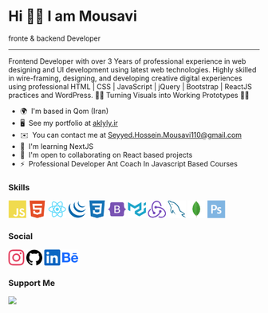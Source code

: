 Hi 🙋‍♂️ I am Mousavi
======

fronte & backend Developer

---

Frontend Developer with over 3 Years of professional experience in web designing and UI development using latest web technologies. Highly skilled in wire-framing, designing, and developing creative digital experiences using professional HTML | CSS | JavaScript | jQuery | Bootstrap | ReactJS practices and WordPress. 👨‍💻 Turning Visuals into Working Prototypes 👨‍💻

- 🌍  I'm based in Qom (Iran)
- 🖥️  See my portfolio at [aklyly.ir](http://aklyly.ir/)
- ✉️  You can contact me at [Seyyed.Hossein.Mousavi110@gmail.com](Seyyed.Hossein.Mousavi110@gmail.com)
- 🧠  I'm learning NextJS
- 🤝  I'm open to collaborating on React based projects
- ⚡  Professional Developer Ant Coach In Javascript Based Courses

### Skills

<p align="left">
    <a href="https://developer.mozilla.org/en-US/docs/Web/JavaScript" target="_blank" rel="noreferrer"><img src="https://raw.githubusercontent.com/HossMousa/HossMousa/e759e92d520a574c1c436c65555c2e67a5fea475/javascript-colored.svg" width="36" height="36" alt="Javascript" /></a>
    <a href="https://developer.mozilla.org/en-US/docs/Glossary/HTML5" target="_blank" rel="noreferrer"><img src="https://raw.githubusercontent.com/sabzlearn-ir/sabzlearn-ir/4d2a781931f79c747a132c28eae4ebfbb8eaa7d7/html5-colored.svg" width="36" height="36" alt="HTML5" /></a>
    <a href="https://reactjs.org/" target="_blank" rel="noreferrer"><img src="https://raw.githubusercontent.com/sabzlearn-ir/sabzlearn-ir/4d2a781931f79c747a132c28eae4ebfbb8eaa7d7/react-colored.svg" width="36" height="36" alt="React" /></a>
    <a href="https://jquery.com/" target="_blank" rel="noreferrer"><img src="https://raw.githubusercontent.com/sabzlearn-ir/sabzlearn-ir/4d2a781931f79c747a132c28eae4ebfbb8eaa7d7/jquery-colored.svg" width="36" height="36" alt="JQuery" /></a>
    <a href="https://www.w3.org/TR/CSS/#css" target="_blank" rel="noreferrer"><img src="https://raw.githubusercontent.com/sabzlearn-ir/sabzlearn-ir/4d2a781931f79c747a132c28eae4ebfbb8eaa7d7/css3-colored.svg" width="36" height="36" alt="CSS3" /></a>
    <a href="https://getbootstrap.com/" target="_blank" rel="noreferrer"><img src="https://raw.githubusercontent.com/sabzlearn-ir/sabzlearn-ir/4d2a781931f79c747a132c28eae4ebfbb8eaa7d7/bootstrap-colored.svg" width="36" height="36" alt="Bootstrap" /></a>
    <a href="https://mui.com/" target="_blank" rel="noreferrer"><img src="https://raw.githubusercontent.com/sabzlearn-ir/sabzlearn-ir/4d2a781931f79c747a132c28eae4ebfbb8eaa7d7/materialui-colored.svg" width="36" height="36" alt="Material UI" /></a>
    <a href="https://redux.js.org/" target="_blank" rel="noreferrer"><img src="https://raw.githubusercontent.com/sabzlearn-ir/sabzlearn-ir/4d2a781931f79c747a132c28eae4ebfbb8eaa7d7/redux-colored.svg" width="36" height="36" alt="Redux" /></a>
    <a href="https://www.mysql.com/" target="_blank" rel="noreferrer"><img src="https://raw.githubusercontent.com/sabzlearn-ir/sabzlearn-ir/4d2a781931f79c747a132c28eae4ebfbb8eaa7d7/mysql-colored.svg" width="36" height="36" alt="MySQL" /></a>
    <a href="https://www.mongodb.com/" target="_blank" rel="noreferrer"><img src="https://raw.githubusercontent.com/sabzlearn-ir/sabzlearn-ir/4d2a781931f79c747a132c28eae4ebfbb8eaa7d7/mongodb-colored.svg" width="36" height="36" alt="MongoDB" /></a>
    <a href="https://www.adobe.com/uk/products/photoshop.html" target="_blank" rel="noreferrer"><img src="https://raw.githubusercontent.com/sabzlearn-ir/sabzlearn-ir/4d2a781931f79c747a132c28eae4ebfbb8eaa7d7/photoshop-colored.svg" width="36" height="36" alt="Photoshop" /></a>
</p>

### Social

<p align="left">
    <a href="" target="_blank" rel="noreferrer"><img src="https://raw.githubusercontent.com/sabzlearn-ir/sabzlearn-ir/326df429fa60b323e697a023715766629ad4047d/instagram.svg" width="32" height="32" /></a>
    <a href="" target="_blank" rel="noreferrer"><img src="https://raw.githubusercontent.com/sabzlearn-ir/sabzlearn-ir/326df429fa60b323e697a023715766629ad4047d/github.svg" width="32" height="32" /></a>
    <a href="" target="_blank" rel="noreferrer"><img src="https://raw.githubusercontent.com/sabzlearn-ir/sabzlearn-ir/326df429fa60b323e697a023715766629ad4047d/linkedin.svg" width="32" height="32" /></a>
    <a href="" target="_blank" rel="noreferrer"><img src="https://raw.githubusercontent.com/sabzlearn-ir/sabzlearn-ir/326df429fa60b323e697a023715766629ad4047d/behance.svg" width="32" height="32" /></a>
</p>

### Support Me

<a href="">
    <img src="https://cdn.buymeacoffee.com/buttons/v2/default-yellow.png" width="200" />
</a>
